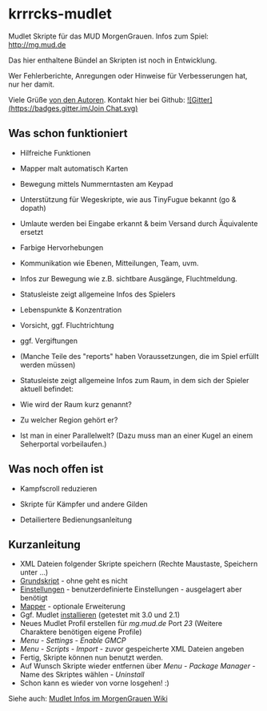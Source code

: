 krrrcks-mudlet
==============

Mudlet Skripte für das MUD MorgenGrauen. Infos zum Spiel: http://mg.mud.de

Das hier enthaltene Bündel an Skripten ist noch in Entwicklung. 

Wer Fehlerberichte, Anregungen oder Hinweise für Verbesserungen hat, nur her damit.

Viele Grüße [von den Autoren](version.md). Kontakt hier bei Github: [![Gitter](https://badges.gitter.im/Join Chat.svg)](https://gitter.im/Kebap/krrrcks-mudlet?utm_source=badge&utm_medium=badge&utm_campaign=pr-badge&utm_content=badge)


Was schon funktioniert
----------------------

* Hilfreiche Funktionen
 * Mapper malt automatisch Karten
 * Bewegung mittels Nummerntasten am Keypad
 * Unterstützung für Wegeskripte, wie aus TinyFugue bekannt (go & dopath)
 * Umlaute werden bei Eingabe erkannt & beim Versand durch Äquivalente ersetzt

* Farbige Hervorhebungen  
 * Kommunikation wie Ebenen, Mitteilungen, Team, uvm.
 * Infos zur Bewegung wie z.B. sichtbare Ausgänge, Fluchtmeldung.
 
* Statusleiste zeigt allgemeine Infos des Spielers
 * Lebenspunkte & Konzentration
 * Vorsicht, ggf. Fluchtrichtung
 * ggf. Vergiftungen
 * (Manche Teile des "reports" haben Voraussetzungen, die im Spiel erfüllt werden müssen)

* Statusleiste zeigt allgemeine Infos zum Raum, in dem sich der Spieler aktuell befindet:
 * Wie wird der Raum kurz genannt? 
 * Zu welcher Region gehört er? 
 * Ist man in einer Parallelwelt? (Dazu muss man an einer Kugel an
   einem Seherportal vorbeilaufen.)


Was noch offen ist
------------------

* Kampfscroll reduzieren

* Skripte für Kämpfer und andere Gilden

* Detailiertere Bedienungsanleitung 



Kurzanleitung
-------------

* XML Dateien folgender Skripte speichern (Rechte Maustaste, Speichern unter ...)
 * [Grundskript](https://raw.githubusercontent.com/Kebap/krrrcks-mudlet/master/krrrcks.xml) - ohne geht es nicht
 * [Einstellungen](https://raw.githubusercontent.com/Kebap/krrrcks-mudlet/master/settings.xml) - benutzerdefinierte Einstellungen - ausgelagert aber benötigt
 * [Mapper](https://raw.githubusercontent.com/Kebap/krrrcks-mudlet/master/mapper.xml) - optionale Erweiterung
* Ggf. Mudlet [installieren](http://www.mudlet.org/download) (getestet mit 3.0 und 2.1)
* Neues Mudlet Profil erstellen für _mg.mud.de_ Port _23_ (Weitere Charaktere benötigen eigene Profile)
* _Menu_ - _Settings_ - _Enable GMCP_
* _Menu_ - _Scripts_ - _Import_ - zuvor gespeicherte XML Dateien angeben
* Fertig, Skripte können nun benutzt werden.
* Auf Wunsch Skripte wieder entfernen über _Menu_ - _Package Manager_ - Name des Skriptes wählen - _Uninstall_
* Schon kann es wieder von vorne losgehen! :)

Siehe auch: [Mudlet Infos im MorgenGrauen Wiki](http://wiki.morgengrauen.info/index.php?n=MorgenGrauen.Mudlet)
